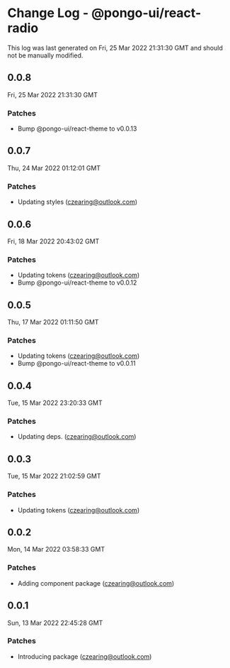 # Change Log - @pongo-ui/react-radio

This log was last generated on Fri, 25 Mar 2022 21:31:30 GMT and should not be manually modified.

<!-- Start content -->

## 0.0.8

Fri, 25 Mar 2022 21:31:30 GMT

### Patches

- Bump @pongo-ui/react-theme to v0.0.13

## 0.0.7

Thu, 24 Mar 2022 01:12:01 GMT

### Patches

- Updating styles (czearing@outlook.com)

## 0.0.6

Fri, 18 Mar 2022 20:43:02 GMT

### Patches

- Updating tokens (czearing@outlook.com)
- Bump @pongo-ui/react-theme to v0.0.12

## 0.0.5

Thu, 17 Mar 2022 01:11:50 GMT

### Patches

- Updating tokens (czearing@outlook.com)
- Bump @pongo-ui/react-theme to v0.0.11

## 0.0.4

Tue, 15 Mar 2022 23:20:33 GMT

### Patches

- Updating deps. (czearing@outlook.com)

## 0.0.3

Tue, 15 Mar 2022 21:02:59 GMT

### Patches

- Updating tokens (czearing@outlook.com)

## 0.0.2

Mon, 14 Mar 2022 03:58:33 GMT

### Patches

- Adding component package (czearing@outlook.com)

## 0.0.1

Sun, 13 Mar 2022 22:45:28 GMT

### Patches

- Introducing package (czearing@outlook.com)
